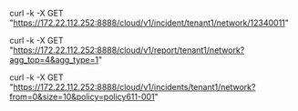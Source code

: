curl -k -X GET "https://172.22.112.252:8888/cloud/v1/incident/tenant1/network/12340011"

curl -k -X GET "https://172.22.112.252:8888/cloud/v1/report/tenant1/network?agg_top=4&agg_type=1" 

curl -k -X GET "https://172.22.112.252:8888/cloud/v1/incidents/tenant1/network?from=0&size=10&policy=policy611-001"
